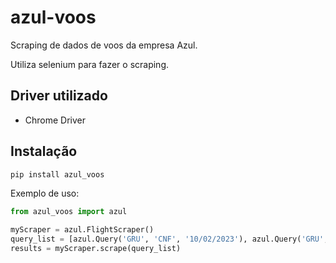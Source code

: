 # azul-voos
Scraping de dados de voos da empresa Azul.

Utiliza selenium para fazer o scraping.

## Driver utilizado
- Chrome Driver

## Instalação
```bash
pip install azul_voos
```

Exemplo de uso:
```python
from azul_voos import azul

myScraper = azul.FlightScraper()
query_list = [azul.Query('GRU', 'CNF', '10/02/2023'), azul.Query('GRU', 'BSB', '01/05/2023')]
results = myScraper.scrape(query_list)
```
